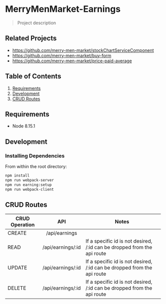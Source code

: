 # MerryMenMarket-Earnings

> Project description

## Related Projects

  - https://github.com/merry-men-market/stockChartServiceComponent
  - https://github.com/merry-men-market/buy-form
  - https://github.com/merry-men-market/price-paid-average

## Table of Contents

  1. [Requirements](#requirements)
  2. [Development](#development)
  3. [CRUD Routes](#crud_routes)

## Requirements

  - Node 8.15.1

## Development

### Installing Dependencies

From within the root directory:

```sh
npm install
npm run webpack-server
npm run earning:setup
npm run webpack-client
```

## CRUD Routes

| CRUD Operation | API | Notes |
|----------------|:---:| ----- |
| CREATE | /api/earnings |
| READ | /api/earnings/:id | If a specific id is not desired, /:id can be dropped from the api route|
| UPDATE | /api/earnings/:id | If a specific id is not desired, /:id can be dropped from the api route|
| DELETE | /api/earnings/:id | If a specific id is not desired, /:id can be dropped from the api route|